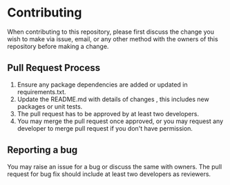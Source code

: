 # Contributing

When contributing to this repository, please first discuss the change you wish to make via issue,
email, or any other method with the owners of this repository before making a change. 

## Pull Request Process

1. Ensure any package dependencies are added or updated in requirements.txt.
2. Update the README.md with details of changes , this includes new packages or unit tests.
3. The pull request has to be approved by at least two developers.
4. You may merge the pull request once approved, or you may request any developer to merge pull request if you don't have permission.

## Reporting a bug

You may raise an issue for a bug or discuss the same with owners. The pull request for bug fix should include at least two developers as reviewers.